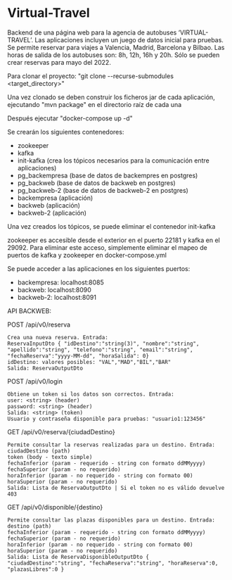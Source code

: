# Virtual-Travel

Backend de una página web para la agencia de autobuses ‘VIRTUAL-TRAVEL’. Las aplicaciones incluyen un juego de datos inicial para pruebas. Se permite reservar para viajes a Valencia, Madrid, Barcelona y Bilbao. Las horas de salida de los autobuses son: 8h, 12h, 16h y 20h. Sólo se pueden crear reservas para mayo del 2022.

Para clonar el proyecto: "git clone --recurse-submodules <url> <target_directory>"
  
Una vez clonado se deben construir los ficheros jar de cada aplicación, ejecutando "mvn package" en el directorio raíz de cada una
  
Después ejecutar "docker-compose up -d"

Se crearán los siguientes contenedores:
  - zookeeper
  - kafka
  - init-kafka (crea los tópicos necesarios para la comunicación entre aplicaciones)
  - pg_backempresa (base de datos de backempres en postgres)
  - pg_backweb (base de datos de backweb en postgres)
  - pg_backweb-2 (base de datos de backweb-2 en postgres)
  - backempresa (aplicación)
  - backweb (aplicación)
  - backweb-2 (aplicación)
  
Una vez creados los tópicos, se puede eliminar el contenedor init-kafka

zookeeper es accesible desde el exterior en el puerto 22181 y kafka en el 29092.
Para eliminar este acceso, simplemente eliminar el mapeo de puertos de kafka y zookeeper en docker-compose.yml
  
Se puede acceder a las aplicaciones en los siguientes puertos:
  - backempresa: localhost:8085
  - backweb: localhost:8090
  - backweb-2: localhost:8091
  
 
 API BACKWEB:
  
  POST /api/v0/reserva
  
    Crea una nueva reserva. Entrada:
    ReservaInputDto { "idDestino":"string(3)", "nombre":"string", "apellido":"string", "telefono":"string", "email":"string", "fechaReserva":"yyyy-MM-dd", "horaSalida": 0}
    idDestino: valores posibles: "VAL","MAD","BIL","BAR"
    Salida: ReservaOutputDto
  
  POST /api/v0/login
  
    Obtiene un token si los datos son correctos. Entrada:
    user: <string> (header)
    password: <string> (header)
    Salida: <string> (token)
    Usuario y contraseña disponible para pruebas: "usuario1:123456"
  
  GET /api/v0/reserva/{ciudadDestino}
  
    Permite consultar la reservas realizadas para un destino. Entrada:
    ciudadDestino (path)
    token (body - texto simple)
    fechaInferior (param - requerido - string con formato ddMMyyyy)
    fechaSuperior (param - no requerido)
    horaInferior (param - no requerido - string con formato 00)
    horaSuperior (param - no requerido)
    Salida: Lista de ReservaOutputDto | Si el token no es válido devuelve 403

  GET /api/v0/disponible/{destino}
  
    Permite consultar las plazas disponibles para un destino. Entrada:
    destino (path)
    fechaInferior (param - requerido - string con formato ddMMyyyy)
    fechaSuperior (param - no requerido)
    horaInferior (param - no requerido - string con formato 00)
    horaSuperior (param - no requerido)
    Salida: Lista de ReservaDisponibleOutputDto { "ciudadDestino":"string", "fechaReserva":"string", "horaReserva":0, "plazasLibres":0 }
  

